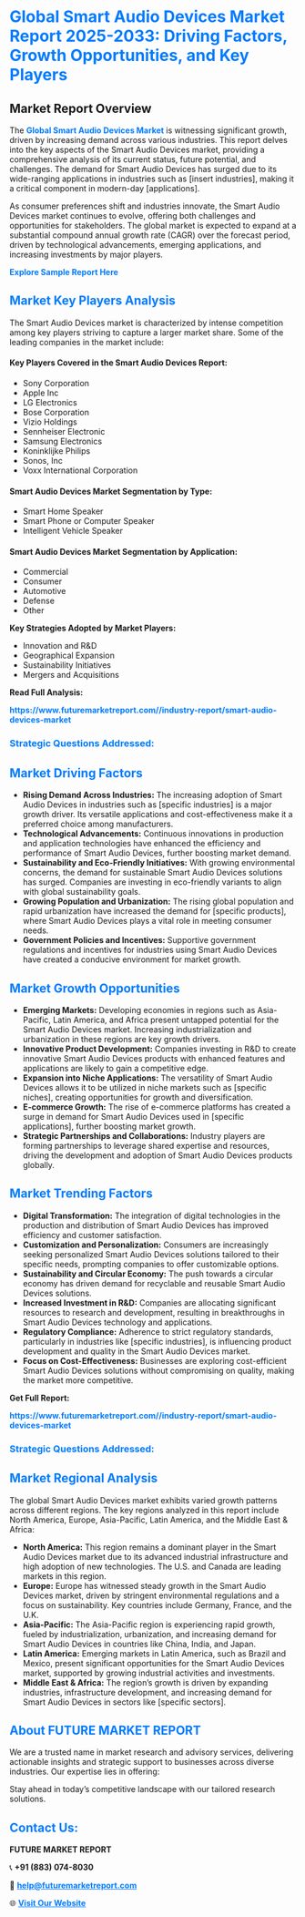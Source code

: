 <h1 style="color: #007BFF;">Global Smart Audio Devices Market Report 2025-2033: Driving Factors, Growth Opportunities, and Key Players</h1>

<section id="overview">
<h2>Market Report Overview</h2>
<p>The <a href="https://www.futuremarketreport.com//industry-report/smart-audio-devices-market" style="color: #007BFF; text-decoration: none;"><strong>Global Smart Audio Devices Market</strong></a> is witnessing significant growth, driven by increasing demand across various industries. This report delves into the key aspects of the Smart Audio Devices market, providing a comprehensive analysis of its current status, future potential, and challenges. The demand for Smart Audio Devices has surged due to its wide-ranging applications in industries such as [insert industries], making it a critical component in modern-day [applications].</p>
<p>As consumer preferences shift and industries innovate, the Smart Audio Devices market continues to evolve, offering both challenges and opportunities for stakeholders. The global market is expected to expand at a substantial compound annual growth rate (CAGR) over the forecast period, driven by technological advancements, emerging applications, and increasing investments by major players.</p>
</section>

<section id="overview">
<p><a href="https://www.futuremarketreport.com//request-sample/reportId=75568" style="color: #007BFF; text-decoration: none;"><strong>Explore Sample Report Here</strong></a></p>
</section>

<section id="key-players">
<h2 style="color: #007BFF;">Market Key Players Analysis</h2>
<p>The Smart Audio Devices market is characterized by intense competition among key players striving to capture a larger market share. Some of the leading companies in the market include:</p>
<h4>Key Players Covered in the Smart Audio Devices Report:</h4>
<ul><li>Sony Corporation</li><li>Apple Inc</li><li>LG Electronics</li><li>Bose Corporation</li><li>Vizio Holdings</li><li>Sennheiser Electronic</li><li>Samsung Electronics</li><li>Koninklijke Philips</li><li>Sonos, Inc</li><li>Voxx International Corporation</li></ul>
<h4>Smart Audio Devices Market Segmentation by Type:</h4>
<ul><li>Smart Home Speaker</li><li>Smart Phone or Computer Speaker</li><li>Intelligent Vehicle Speaker</li></ul>

<h4>Smart Audio Devices Market Segmentation by Application:</h4>
<ul><li>Commercial</li><li>Consumer</li><li>Automotive</li><li>Defense</li><li>Other</li></ul>
<p><strong>Key Strategies Adopted by Market Players:</strong></p>
<ul>
<li>Innovation and R&D</li>
<li>Geographical Expansion</li>
<li>Sustainability Initiatives</li>
<li>Mergers and Acquisitions</li>
</ul>
</section>

<section>
<p><strong>Read Full Analysis: </strong></p><a href="https://www.futuremarketreport.com//industry-report/smart-audio-devices-market" style="color: #007BFF; text-decoration: none;"><strong>https://www.futuremarketreport.com//industry-report/smart-audio-devices-market</strong></a>
<h3 style="color: #007BFF;">Strategic Questions Addressed:</h3>
</section>

<section id="driving-factors">
<h2 style="color: #007BFF;">Market Driving Factors</h2>
<ul>
<li><strong>Rising Demand Across Industries:</strong> The increasing adoption of Smart Audio Devices in industries such as [specific industries] is a major growth driver. Its versatile applications and cost-effectiveness make it a preferred choice among manufacturers.</li>
<li><strong>Technological Advancements:</strong> Continuous innovations in production and application technologies have enhanced the efficiency and performance of Smart Audio Devices, further boosting market demand.</li>
<li><strong>Sustainability and Eco-Friendly Initiatives:</strong> With growing environmental concerns, the demand for sustainable Smart Audio Devices solutions has surged. Companies are investing in eco-friendly variants to align with global sustainability goals.</li>
<li><strong>Growing Population and Urbanization:</strong> The rising global population and rapid urbanization have increased the demand for [specific products], where Smart Audio Devices plays a vital role in meeting consumer needs.</li>
<li><strong>Government Policies and Incentives:</strong> Supportive government regulations and incentives for industries using Smart Audio Devices have created a conducive environment for market growth.</li>
</ul>
</section>

<section id="growth-opportunities">
<h2 style="color: #007BFF;">Market Growth Opportunities</h2>
<ul>
<li><strong>Emerging Markets:</strong> Developing economies in regions such as Asia-Pacific, Latin America, and Africa present untapped potential for the Smart Audio Devices market. Increasing industrialization and urbanization in these regions are key growth drivers.</li>
<li><strong>Innovative Product Development:</strong> Companies investing in R&D to create innovative Smart Audio Devices products with enhanced features and applications are likely to gain a competitive edge.</li>
<li><strong>Expansion into Niche Applications:</strong> The versatility of Smart Audio Devices allows it to be utilized in niche markets such as [specific niches], creating opportunities for growth and diversification.</li>
<li><strong>E-commerce Growth:</strong> The rise of e-commerce platforms has created a surge in demand for Smart Audio Devices used in [specific applications], further boosting market growth.</li>
<li><strong>Strategic Partnerships and Collaborations:</strong> Industry players are forming partnerships to leverage shared expertise and resources, driving the development and adoption of Smart Audio Devices products globally.</li>
</ul>
</section>

<section id="trending-factors">
<h2 style="color: #007BFF;">Market Trending Factors</h2>
<ul>
<li><strong>Digital Transformation:</strong> The integration of digital technologies in the production and distribution of Smart Audio Devices has improved efficiency and customer satisfaction.</li>
<li><strong>Customization and Personalization:</strong> Consumers are increasingly seeking personalized Smart Audio Devices solutions tailored to their specific needs, prompting companies to offer customizable options.</li>
<li><strong>Sustainability and Circular Economy:</strong> The push towards a circular economy has driven demand for recyclable and reusable Smart Audio Devices solutions.</li>
<li><strong>Increased Investment in R&D:</strong> Companies are allocating significant resources to research and development, resulting in breakthroughs in Smart Audio Devices technology and applications.</li>
<li><strong>Regulatory Compliance:</strong> Adherence to strict regulatory standards, particularly in industries like [specific industries], is influencing product development and quality in the Smart Audio Devices market.</li>
<li><strong>Focus on Cost-Effectiveness:</strong> Businesses are exploring cost-efficient Smart Audio Devices solutions without compromising on quality, making the market more competitive.</li>
</ul>
</section>

<section>
<p><strong>Get Full Report: </strong></p><a href="https://www.futuremarketreport.com//industry-report/smart-audio-devices-market" style="color: #007BFF; text-decoration: none;"><strong>https://www.futuremarketreport.com//industry-report/smart-audio-devices-market</strong></a>
<h3 style="color: #007BFF;">Strategic Questions Addressed:</h3>
</section>


<section id="regional-analysis">
<h2 style="color: #007BFF;">Market Regional Analysis</h2>
<p>The global Smart Audio Devices market exhibits varied growth patterns across different regions. The key regions analyzed in this report include North America, Europe, Asia-Pacific, Latin America, and the Middle East & Africa:</p>
<ul>
<li><strong>North America:</strong> This region remains a dominant player in the Smart Audio Devices market due to its advanced industrial infrastructure and high adoption of new technologies. The U.S. and Canada are leading markets in this region.</li>
<li><strong>Europe:</strong> Europe has witnessed steady growth in the Smart Audio Devices market, driven by stringent environmental regulations and a focus on sustainability. Key countries include Germany, France, and the U.K.</li>
<li><strong>Asia-Pacific:</strong> The Asia-Pacific region is experiencing rapid growth, fueled by industrialization, urbanization, and increasing demand for Smart Audio Devices in countries like China, India, and Japan.</li>
<li><strong>Latin America:</strong> Emerging markets in Latin America, such as Brazil and Mexico, present significant opportunities for the Smart Audio Devices market, supported by growing industrial activities and investments.</li>
<li><strong>Middle East & Africa:</strong> The region’s growth is driven by expanding industries, infrastructure development, and increasing demand for Smart Audio Devices in sectors like [specific sectors].</li>
</ul>
</section>

<footer>
<h2 style="color: #007BFF;">About FUTURE MARKET REPORT</h2>
<p>We are a trusted name in market research and advisory services, delivering actionable insights and strategic support to businesses across diverse industries. Our expertise lies in offering:</p>

<p>Stay ahead in today’s competitive landscape with our tailored research solutions.</p>

<h2 style="color: #007BFF;">Contact Us:</h2>
<p><strong>FUTURE MARKET REPORT</strong></p>
<p>📞 <strong>+91 (883) 074-8030</strong></p>
<p>📧 <strong><a href="mailto:help@futuremarketreport.com" style="color: #007BFF;">help@futuremarketreport.com</a></strong></p>
<p>🌐 <strong><a href="https://www.futuremarketreport.com/" style="color: #007BFF;">Visit Our Website</a></strong></p>
</footer>